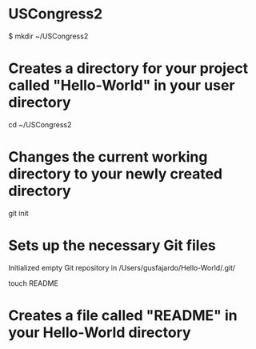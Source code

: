 USCongress2
===========

$ mkdir ~/USCongress2
# Creates a directory for your project called "Hello-World" in your user directory


cd ~/USCongress2
# Changes the current working directory to your newly created directory


git init
# Sets up the necessary Git files
Initialized empty Git repository in /Users/gusfajardo/Hello-World/.git/

touch README
# Creates a file called "README" in your Hello-World directory

